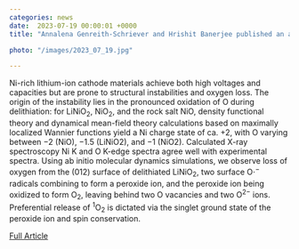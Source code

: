 ```yaml
---                                                                                                                                                                                      
categories: news                                                                                                                                                                 
date:  2023-07-19 00:00:01 +0000                                                                                                                                                         
title: "Annalena Genreith-Schriever and Hrishit Banerjee published an article in Joule"

photo: "/images/2023_07_19.jpg"

---            
```


Ni-rich lithium-ion cathode materials achieve both high voltages and capacities but are prone to structural instabilities and oxygen loss. The origin of the instability lies in the pronounced oxidation of O during delithiation: for LiNiO<sub>2</sub>, NiO<sub>2</sub>, and the rock salt NiO, density functional theory and dynamical mean-field theory calculations based on maximally localized Wannier functions yield a Ni charge state of ca. +2, with O varying between −2 (NiO), −1.5 (LiNiO2), and −1 (NiO2). Calculated X-ray spectroscopy Ni K and O K-edge spectra agree well with experimental spectra. Using ab initio molecular dynamics simulations, we observe loss of oxygen from the (012) surface of delithiated LiNiO<sub>2</sub>, two surface O⋅<sup>−</sup> radicals combining to form a peroxide ion, and the peroxide ion being oxidized to form O<sub>2</sub>, leaving behind two O vacancies and two O<sup>2−</sup> ions. Preferential release of <sup>1</sup>O<sub>2</sub> is dictated via the singlet ground state of the peroxide ion and spin conservation.

[Full Article](https://doi.org/10.1016/j.joule.2023.06.017)